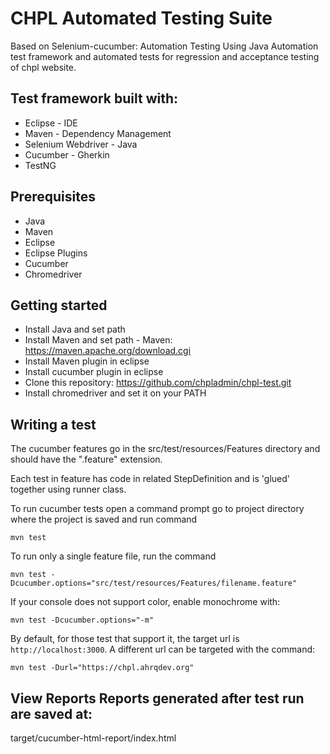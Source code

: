 # CHPL Automated Testing Suite

Based on Selenium-cucumber: Automation Testing Using Java Automation test framework and automated tests for regression and acceptance testing of chpl website.

## Test framework built with:

* Eclipse - IDE
* Maven - Dependency Management
* Selenium Webdriver - Java
* Cucumber - Gherkin
* TestNG

## Prerequisites
* Java
* Maven
* Eclipse
* Eclipse Plugins
* Cucumber
* Chromedriver

## Getting started

* Install Java and set path
* Install Maven and set path - Maven: https://maven.apache.org/download.cgi
* Install Maven plugin in eclipse
* Install cucumber plugin in eclipse
* Clone this repository: https://github.com/chpladmin/chpl-test.git
* Install chromedriver and set it on your PATH

## Writing a test

The cucumber features go in the src/test/resources/Features directory and should have the ".feature" extension.

Each test in feature has code in related StepDefinition and is 'glued' together using runner class.

To run cucumber tests open a command prompt go to project directory where the project is saved and run command

`mvn test`

To run only a single feature file, run the command

`mvn test -Dcucumber.options="src/test/resources/Features/filename.feature"`

If your console does not support color, enable monochrome with:

`mvn test -Dcucumber.options="-m"`

By default, for those test that support it, the target url is `http://localhost:3000`. A different url can be targeted with the command:

`mvn test -Durl="https://chpl.ahrqdev.org"`

## View Reports Reports generated after test run are saved at:

target/cucumber-html-report/index.html
